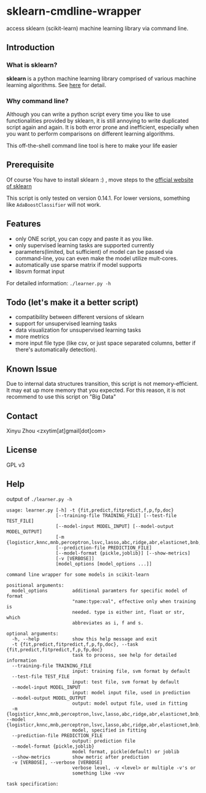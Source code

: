 
sklearn-cmdline-wrapper
=======================

access sklearn (scikit-learn) machine learning library via command line.

Introduction
------------
### What is sklearn?
__sklearn__ is a python machine learning library comprised of various
machine learning algorithms. See [here](http://scikit-learn.org/stable/) for detail.

### Why command line?
Although you can write a python script every time you like to use functionalities
provided by sklearn, it is still annoying to write duplicated script again and again.
It is both error prone and inefficient, especially when you want to perform comparisons
on different learning algorithms.

This off-the-shell command line tool is here to make your life easier

Prerequisite
------------
Of course You have to install sklearn :) , move steps to the [official website of sklearn](http://scikit-learn.org/stable/)

This script is only tested on version 0.14.1.
For lower versions, something like ```AdaBoostClassifier``` will not work.


Features
--------
- only ONE script, you can copy and paste it as you like.
- only supervised learning tasks are supported currently
- parameters(limited, but sufficient) of model can be passed via command-line,
	you can even make the model utilize mult-cores.
- automatically use sparse matrix if model supports
- libsvm format input

For detailed information: ```./learner.py -h```

Todo (let's make it a better script)
------------------------------------
- compatibility between different versions of sklearn
- support for unsupervised learning tasks
- data visualization for unsupervised learning tasks
- more metrics
- more input file type (like csv, or just space separated columns,
better if there's automatically detection).

Known Issue
-----------
Due to internal data structures transition, this script is not
memory-efficient. It may eat up more memory that you expected.
For this reason, it is not recommend to use this script on "Big Data"

Contact
-------
Xinyu Zhou <zxytim[at]gmail[dot]com>

License
-------
GPL v3

Help
----
output of ```./learner.py -h```

	usage: learner.py [-h] -t {fit,predict,fitpredict,f,p,fp,doc}
					  [--training-file TRAINING_FILE] [--test-file TEST_FILE]
					  [--model-input MODEL_INPUT] [--model-output MODEL_OUTPUT]
					  [-m {logisticr,knnc,mnb,perceptron,lsvc,lasso,abc,ridge,abr,elasticnet,bnb,knnr,sgdc,etr,rfr,nusvr,gbc,dtc,linearr,svc,rfc,etc,gbr,dtr,svr}]
					  [--prediction-file PREDICTION_FILE]
					  [--model-format {pickle,joblib}] [--show-metrics]
					  [-v [VERBOSE]]
					  [model_options [model_options ...]]

	command line wrapper for some models in scikit-learn

	positional arguments:
	  model_options         additional paramters for specific model of format
							"name:type:val", effective only when training is
							needed. type is either int, float or str, which
							abbreviates as i, f and s.

	optional arguments:
	  -h, --help            show this help message and exit
	  -t {fit,predict,fitpredict,f,p,fp,doc}, --task {fit,predict,fitpredict,f,p,fp,doc}
							task to process, see help for detailed information
	  --training-file TRAINING_FILE
							input: training file, svm format by default
	  --test-file TEST_FILE
							input: test file, svm format by default
	  --model-input MODEL_INPUT
							input: model input file, used in prediction
	  --model-output MODEL_OUTPUT
							output: model output file, used in fitting
	  -m {logisticr,knnc,mnb,perceptron,lsvc,lasso,abc,ridge,abr,elasticnet,bnb,knnr,sgdc,etr,rfr,nusvr,gbc,dtc,linearr,svc,rfc,etc,gbr,dtr,svr}, --model {logisticr,knnc,mnb,perceptron,lsvc,lasso,abc,ridge,abr,elasticnet,bnb,knnr,sgdc,etr,rfr,nusvr,gbc,dtc,linearr,svc,rfc,etc,gbr,dtr,svr}
							model, specified in fitting
	  --prediction-file PREDICTION_FILE
							output: prediction file
	  --model-format {pickle,joblib}
							model format, pickle(default) or joblib
	  --show-metrics        show metric after prediction
	  -v [VERBOSE], --verbose [VERBOSE]
							verbose level, -v <level> or multiple -v's or
							something like -vvv

	task specification: